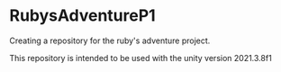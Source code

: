 # RubysAdventureP1
Creating a repository for the ruby's adventure project.

This repository is intended to be used with the unity version 2021.3.8f1
